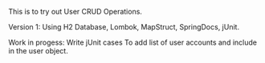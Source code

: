 This is to try out User CRUD Operations. 

Version 1:
Using H2 Database, Lombok, MapStruct, SpringDocs, jUnit.

Work in progess: 
Write jUnit cases
To add list of user accounts and include in the user object.


